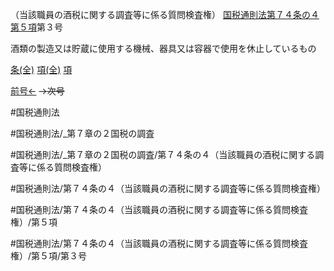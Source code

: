 （当該職員の酒税に関する調査等に係る質問検査権）
[国税通則法第７４条の４第５項](国税通則法＿＿＿＿＿第７４条の４第５項)第３号

酒類の製造又は貯蔵に使用する機械、器具又は容器で使用を休止しているもの

[条(全)](国税通則法＿＿＿＿＿第７４条の４_.md)    [項(全)](国税通則法＿＿＿＿＿第７４条の４第５項_.md)    [項](国税通則法＿＿＿＿＿第７４条の４第５項.md)

[前号←](国税通則法＿＿＿＿＿第７４条の４第５項第２号.md)  ~~→次号~~

#国税通則法

#国税通則法/_第７章の２国税の調査

#国税通則法/_第７章の２国税の調査/第７４条の４（当該職員の酒税に関する調査等に係る質問検査権）

#国税通則法/第７４条の４（当該職員の酒税に関する調査等に係る質問検査権）

#国税通則法/第７４条の４（当該職員の酒税に関する調査等に係る質問検査権）/第５項

#国税通則法/第７４条の４（当該職員の酒税に関する調査等に係る質問検査権）/第５項/第３号


